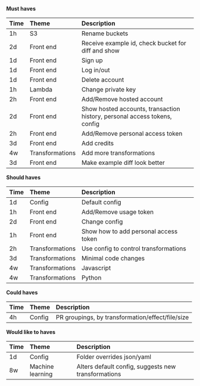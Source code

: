 <b>Must haves

| Time  | Theme             | Description |
|:------|:------------------|:------------|
| 1h    | S3                | Rename buckets
| 2d    | Front end         | Receive example id, check bucket for diff and show
| 1d    | Front end         | Sign up
| 1d    | Front end         | Log in/out
| 1d    | Front end         | Delete account
| 1h    | Lambda            | Change private key
| 2h    | Front end         | Add/Remove hosted account
| 2d    | Front end         | Show hosted accounts, transaction history, personal access tokens, config
| 2h    | Front end         | Add/Remove personal access token
| 3d    | Front end         | Add credits
| 4w    | Transformations   | Add more transformations
| 3d    | Front end         | Make example diff look better


<b>Should haves

| Time  | Theme             | Description |
|:------|:------------------|:------------|
| 1d    | Config            | Default config
| 1h    | Front end         | Add/Remove usage token
| 2d    | Front end         | Change config
| 1h    | Front end         | Show how to add personal access token
| 2h    | Transformations   | Use config to control transformations
| 3d    | Transformations   | Minimal code changes
| 4w    | Transformations   | Javascript
| 4w    | Transformations   | Python


<b>Could haves

| Time  | Theme             | Description |
|:------|:------------------|:------------|
| 4h    | Config            | PR groupings, by transformation/effect/file/size


<b>Would like to haves

| Time  | Theme             | Description |
|:------|:------------------|:------------|
| 1d    | Config            | Folder overrides json/yaml
| 8w    | Machine learning  | Alters default config, suggests new transformations
